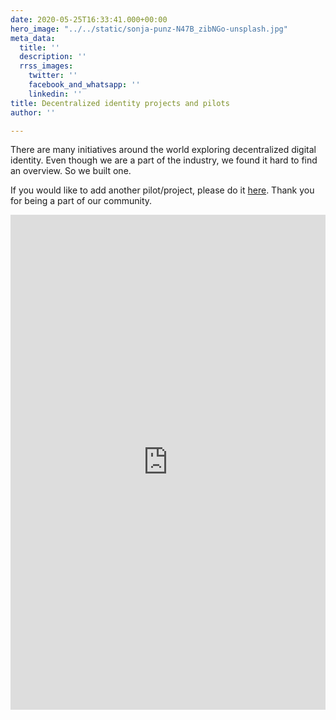 ```yaml
---
date: 2020-05-25T16:33:41.000+00:00
hero_image: "../../static/sonja-punz-N47B_zibNGo-unsplash.jpg"
meta_data:
  title: ''
  description: ''
  rrss_images:
    twitter: ''
    facebook_and_whatsapp: ''
    linkedin: ''
title: Decentralized identity projects and pilots
author: ''

---
```

There are many initiatives around the world exploring decentralized digital identity. Even though we are a part of the industry, we found it hard to find an overview. So we built one.

If you would like to add another pilot/project, please do it [here](https://preview.gataca.io/insights/submit-a-decentralized-identity-pilot-or-project "here"). Thank you for being a part of our community.

<section>

<iframe width="100%" height="792" src="https://datastudio.google.com/embed/reporting/1_rmz0-tjHXEK_JmLi8W4iDK7Ea9cVYXV/page/Gb2JB" frameborder="0" style="border:0" allowfulls_reen></ifra_me>

</section>